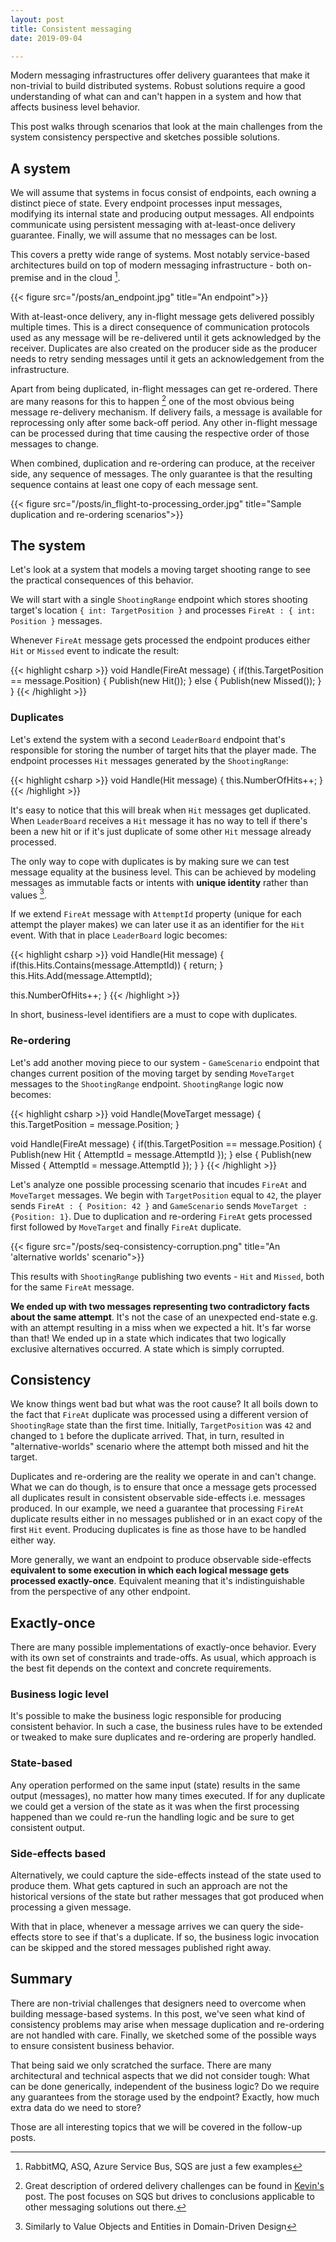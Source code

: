 ```yaml
---
layout: post
title: Consistent messaging
date: 2019-09-04

---
```


Modern messaging infrastructures offer delivery guarantees that make it non-trivial to build distributed systems. Robust solutions require a good understanding of what can and can't happen in a system and how that affects business level behavior.

This post walks through scenarios that look at the main challenges from the system consistency perspective and sketches possible solutions. 
 
## A system 

We will assume that systems in focus consist of endpoints, each owning a distinct piece of state. Every endpoint processes input messages, modifying its internal state and producing output messages. All endpoints communicate using persistent messaging with at-least-once delivery guarantee. Finally, we will assume that no messages can be lost.

This covers a pretty wide range of systems. Most notably service-based architectures build on top of modern messaging infrastructure - both on-premise and in the cloud [^1]. 

{{< figure src="/posts/an_endpoint.jpg" title="An endpoint">}}

With at-least-once delivery, any in-flight message gets delivered possibly multiple times. This is a direct consequence of communication protocols used as any message will be re-delivered until it gets acknowledged by the receiver. Duplicates are also created on the producer side as the producer needs to retry sending messages until it gets an acknowledgement from the infrastructure. 

Apart from being duplicated, in-flight messages can get re-ordered. There are many reasons for this to happen [^2] one of the most obvious being message re-delivery mechanism. If delivery fails, a message is available for reprocessing only after some back-off period. Any other in-flight message can be processed during that time causing the respective order of those messages to change.

When combined, duplication and re-ordering can produce, at the receiver side, any sequence of messages. The only guarantee is that the resulting sequence contains at least one copy of each message sent. 

{{< figure src="/posts/in_flight-to-processing_order.jpg" title="Sample duplication and re-ordering scenarios">}}

## The system

Let's look at a system that models a moving target shooting range to see the practical consequences of this behavior. 

We will start with a single `ShootingRange` endpoint which stores shooting target's location `{ int: TargetPosition }` and processes `FireAt : { int: Position }` messages. 

Whenever `FireAt` message gets processed the endpoint produces either `Hit` or `Missed` event to indicate the result:

{{< highlight csharp >}}
void Handle(FireAt message)
{
 if(this.TargetPosition == message.Position) 
 {
 Publish(new Hit());
 }
 else 
 {
 Publish(new Missed());
 }
}
{{< /highlight >}}

### Duplicates

Let's extend the system with a second `LeaderBoard` endpoint that's responsible for storing the number of target hits that the player made. The endpoint processes `Hit` messages generated by the `ShootingRange`:

{{< highlight csharp >}}
void Handle(Hit message)
{
 this.NumberOfHits++;
}
{{< /highlight >}}

It's easy to notice that this will break when `Hit` messages get duplicated. When `LeaderBoard` receives a `Hit` message it has no way to tell if there's been a new hit or if it's just duplicate of some other `Hit` message already processed.

The only way to cope with duplicates is by making sure we can test message equality at the business level. This can be achieved by modeling messages as immutable facts or intents with **unique identity** rather than values [^3].

If we extend `FireAt` message with `AttemptId` property (unique for each attempt the player makes) we can later use it as an identifier for the `Hit` event. With that in place `LeaderBoard` logic becomes:

{{< highlight csharp >}}
void Handle(Hit message)
{
 if(this.Hits.Contains(message.AttemptId))
 {
 return;
 }
 this.Hits.Add(message.AttemptId);
 
 this.NumberOfHits++;
}
{{< /highlight >}}

In short, business-level identifiers are a must to cope with duplicates.

### Re-ordering

Let's add another moving piece to our system - `GameScenario` endpoint that changes current position of the moving target by sending `MoveTarget` messages to the `ShootingRange` endpoint. `ShootingRange` logic now becomes:

{{< highlight csharp >}}
void Handle(MoveTarget message)
{
 this.TargetPosition = message.Position;
}

void Handle(FireAt message)
{
 if(this.TargetPosition == message.Position) 
 {
 Publish(new Hit { AttemptId = message.AttemptId });
 }
 else
 {
 Publish(new Missed { AttemptId = message.AttemptId });
 } 
}
{{< /highlight >}}

Let's analyze one possible processing scenario that incudes `FireAt` and `MoveTarget` messages. We begin with `TargetPosition` equal to `42`, the player sends `FireAt : { Position: 42 }` and `GameScenario` sends `MoveTarget : {Position: 1}`. Due to duplication and re-ordering `FireAt` gets processed first followed by `MoveTarget` and finally `FireAt` duplicate. 

{{< figure src="/posts/seq-consistency-corruption.png" title="An 'alternative worlds' scenario">}}

This results with `ShootingRange` publishing two events - `Hit` and `Missed`, both for the same `FireAt` message. 

**We ended up with two messages representing two contradictory facts about the same attempt**. It's not the case of an unexpected end-state e.g. with an attempt resulting in a miss when we expected a hit. It's far worse than that! We ended up in a state which indicates that two logically exclusive alternatives occurred. A state which is simply corrupted.

## Consistency

We know things went bad but what was the root cause? It all boils down to the fact that `FireAt` duplicate was processed using a different version of `ShootingRage` state than the first time. Initially, `TargetPosition` was `42` and changed to `1` before the duplicate arrived. That, in turn, resulted in "alternative-worlds" scenario where the attempt both missed and hit the target.

Duplicates and re-ordering are the reality we operate in and can't change. What we can do though, is to ensure that once a message gets processed all duplicates result in consistent observable side-effects i.e. messages produced. In our example, we need a guarantee that processing `FireAt` duplicate results either in no messages published or in an exact copy of the first `Hit` event. Producing duplicates is fine as those have to be handled either way. 

More generally, we want an endpoint to produce observable side-effects **equivalent to some execution in which each logical message gets processed exactly-once**. Equivalent meaning that it's indistinguishable from the perspective of any other endpoint.

## Exactly-once

There are many possible implementations of exactly-once behavior. Every with its own set of constraints and trade-offs. As usual, which approach is the best fit depends on the context and concrete requirements. 

### Business logic level

It's possible to make the business logic responsible for producing consistent behavior. In such a case, the business rules have to be extended or tweaked to make sure duplicates and re-ordering are properly handled. 


### State-based

Any operation performed on the same input (state) results in the same output (messages), no matter how many times executed. If for any duplicate we could get a version of the state as it was when the first processing happened than we could re-run the handling logic and be sure to get consistent output.

### Side-effects based

Alternatively, we could capture the side-effects instead of the state used to produce them. What gets captured in such an approach are not the historical versions of the state but rather messages that got produced when processing a given message. 

With that in place, whenever a message arrives we can query the side-effects store to see if that's a duplicate. If so, the business logic invocation can be skipped and the stored messages published right away. 

## Summary

There are non-trivial challenges that designers need to overcome when building message-based systems. In this post, we've seen what kind of consistency problems may arise when message duplication and re-ordering are not handled with care. Finally, we sketched some of the possible ways to ensure consistent business behavior.

That being said we only scratched the surface. There are many architectural and technical aspects that we did not consider tough: What can be done generically, independent of the business logic? Do we require any guarantees from the storage used by the endpoint? Exactly, how much extra data do we need to store? 

Those are all interesting topics that we will be covered in the follow-up posts.

[^1]: RabbitMQ, ASQ, Azure Service Bus, SQS are just a few examples
[^2]: Great description of ordered delivery challenges can be found in [Kevin's](https://sookocheff.com/post/messaging/dissecting-sqs-fifo-queues/) post. The post focuses on SQS but drives to conclusions applicable to other messaging solutions out there.
[^3]: Similarly to Value Objects and Entities in Domain-Driven Design
